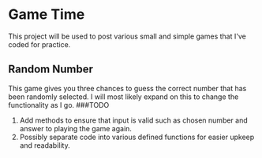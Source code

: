 # Game Time
This project will be used to post various small and simple games that I've coded for practice.

## Random Number
This game gives you three chances to guess the correct number that has been randomly selected. I will most likely expand on this to change the functionality as I go.
###TODO
1. Add methods to ensure that input is valid such as chosen number and answer to playing the game again.
2. Possibly separate code into various defined functions for easier upkeep and readability.
